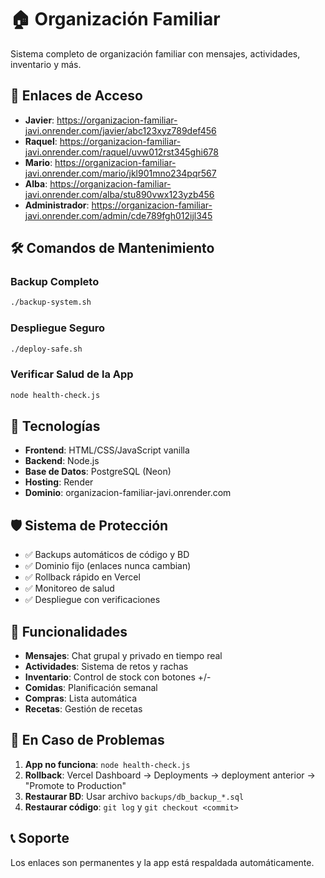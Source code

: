 # 🏠 Organización Familiar

Sistema completo de organización familiar con mensajes, actividades, inventario y más.

## 🔗 Enlaces de Acceso

- **Javier**: https://organizacion-familiar-javi.onrender.com/javier/abc123xyz789def456
- **Raquel**: https://organizacion-familiar-javi.onrender.com/raquel/uvw012rst345ghi678
- **Mario**: https://organizacion-familiar-javi.onrender.com/mario/jkl901mno234pqr567
- **Alba**: https://organizacion-familiar-javi.onrender.com/alba/stu890vwx123yzb456
- **Administrador**: https://organizacion-familiar-javi.onrender.com/admin/cde789fgh012ijl345

## 🛠️ Comandos de Mantenimiento

### Backup Completo
```bash
./backup-system.sh
```

### Despliegue Seguro
```bash
./deploy-safe.sh
```

### Verificar Salud de la App
```bash
node health-check.js
```

## 🔧 Tecnologías

- **Frontend**: HTML/CSS/JavaScript vanilla
- **Backend**: Node.js
- **Base de Datos**: PostgreSQL (Neon)
- **Hosting**: Render
- **Dominio**: organizacion-familiar-javi.onrender.com

## 🛡️ Sistema de Protección

- ✅ Backups automáticos de código y BD
- ✅ Dominio fijo (enlaces nunca cambian)
- ✅ Rollback rápido en Vercel
- ✅ Monitoreo de salud
- ✅ Despliegue con verificaciones

## 📱 Funcionalidades

- **Mensajes**: Chat grupal y privado en tiempo real
- **Actividades**: Sistema de retos y rachas
- **Inventario**: Control de stock con botones +/-
- **Comidas**: Planificación semanal
- **Compras**: Lista automática
- **Recetas**: Gestión de recetas

## 🚨 En Caso de Problemas

1. **App no funciona**: `node health-check.js`
2. **Rollback**: Vercel Dashboard → Deployments → deployment anterior → "Promote to Production"
3. **Restaurar BD**: Usar archivo `backups/db_backup_*.sql`
4. **Restaurar código**: `git log` y `git checkout <commit>`

## 📞 Soporte

Los enlaces son permanentes y la app está respaldada automáticamente.